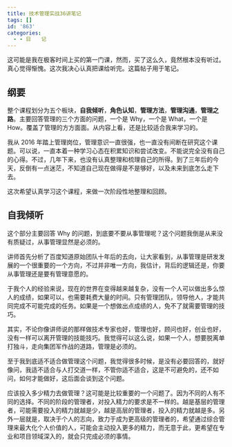 ```yaml
---
title: 技术管理实战36讲笔记
tags: []
id: '863'
categories:
  - - 日　　记
---
```


这可能是我在极客时间上买的第一门课，然而，买了这么久，竟然根本没有听过。真心觉得惭愧。这次我决心认真把课给听完。这篇帖子用于笔记。

## 纲要

整个课程划分为五个板块，**自我倾听**，**角色认知**，**管理方法**，**管理沟通**，**管理之路**。主要回答管理的三个方面的问题，一个是 Why，一个是 What，一个是 How。覆盖了管理的方方面面。从内容上看，还是比较适合我来学习的。

我从 2016 年踏上管理岗位，管理意识一直很强，也一直没有间断在研究这个课题。可以说，一直本着一种学习心态在积累知识和尝试改变。不能说完全没有自己的心得。不过，几年下来，也没有认真整理和梳理自己的所得。到了三年后的今天，反倒有一点迷茫，不知道自己现在做得是不是够好，以及未来到底怎么走下去。

这次希望认真学习这个课程，来做一次阶段性地整理和回顾。

## 自我倾听

这个部分主要回答 Why 的问题，到底要不要从事管理呢？这个问题我倒是从来没有质疑过，从事管理显然是必须的。

讲师首先分析了百度知道原始团队十年后的去向，让大家看到，从事管理是研发发展的一个很重要的一个方向，不过并非唯一方向，我估计，背后的逻辑还是，你要从事管理还是要有管理意愿的。

于我个人的经验来说，现在的世界在变得越来越复杂，没有一个人可以做出多么惊人的成绩，如果可以，也需要耗费大量的时间。只有管理团队，领导他人，才能共同完成不可能完成的任务。如果是一个想做出点成绩的人，免不了就需要管理的技巧。

其实，不论你像讲师说的那样做技术专家也好，管理也好，顾问也好，创业也好，没有一样可以离开管理的技能技巧。我觉得可以这么说，如果一个人，想要脱离单打独斗，走向集团军作战的道路，管理是必须的。

至于我到底适不适合做管理这个问题，我觉得很多时候，是没有必要回答的，就好像问，我适不适合与人打交道一样，不管你适不适合，这是不可避免的，还不如问，如何才能做好，这后面会谈到这个问题。

应该投入多少精力去做管理？这可能是比较重要的一个问题了。因为不同的人有不同的选择。不同的阶段的管理者，对投入精力的要求是不一样的。越是基层的管理者，可能需要投入的精力就越是少，越是高层的管理者，投入的精力就越是多。另外一层就是，取决于个人的志向，致力于成为更高级的管理者的，希望通过综合管理来最大化个人价值的人，可能会主动投入更多的精力，而无意于此，更希望在专业和项目领域深入的，就会只完成必须的事情。